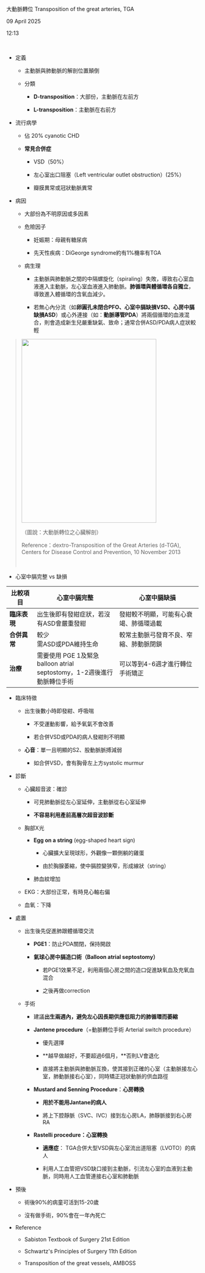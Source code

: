 大動脈轉位 Transposition of the great arteries, TGA

09 April 2025

12:13

 

- 定義

  - 主動脈與肺動脈的解剖位置顛倒

  - 分類

    - **D-transposition**：大部份，主動脈在左前方

    - **L-transposition**：主動脈在右前方

- 流行病學

  - 佔 20% cyanotic CHD

  - **常見合併症**

    - VSD（50%）

    - 左心室出口阻塞（Left ventricular outlet obstruction）(25%）

    - 瓣膜異常或冠狀動脈異常

- 病因

  - 大部份為不明原因或多因素

  - 危險因子

    - 妊娠期：母親有糖尿病

    - 先天性疾病：DiGeorge syndrome約有1%機率有TGA

  - 病生理

    - 主動脈與肺動脈之間的中隔螺旋化（spiraling）失敗，導致右心室血液進入主動脈，左心室血液進入肺動脈。**肺循環與體循環各自獨立**，導致進入體循環的含氧血減少。

    - 若無心內分流（如**卵圓孔未閉合PFO、心室中膈缺損VSD、心房中膈缺損ASD**）或心外連接（如：**動脈導管PDA**）將兩個循環的血液混合，則會造成新生兒嚴重缺氣、致命；通常合併ASD/PDA病人症狀較輕

> <img src="C:\Users\ai\AppData\Local\Temp\國考中文醫學知識網站架設計畫\pandoc/media/image1.png" style="width:3.67708in;height:5in" />
>
> （圖說：大動脈轉位之心臟解剖）
>
> Reference：dextro-Transposition of the Great Arteries (d-TGA), Centers for Disease Control and Prevention, 10 November 2013
>
>  

- 心室中膈完整 vs 缺損

<table>
<colgroup>
<col style="width: 14%" />
<col style="width: 42%" />
<col style="width: 42%" />
</colgroup>
<thead>
<tr class="header">
<th><strong>比較項目</strong></th>
<th><strong>心室中膈完整</strong></th>
<th><strong>心室中膈缺損</strong></th>
</tr>
</thead>
<tbody>
<tr class="odd">
<td><strong>臨床表現</strong></td>
<td>出生後即有發紺症狀，若沒有ASD會嚴重發紺</td>
<td>發紺較不明顯，可能有心衰竭、肺循環過載</td>
</tr>
<tr class="even">
<td><strong>合併異常</strong></td>
<td>較少<br />
需ASD或PDA維持生命</td>
<td>較常主動脈弓發育不良、窄縮、肺動脈閉鎖</td>
</tr>
<tr class="odd">
<td><strong>治療</strong></td>
<td>需要使用 PGE 1及緊急balloon atrial septostomy，1-2週後進行動脈轉位手術</td>
<td>可以等到4-6週才進行轉位手術矯正</td>
</tr>
</tbody>
</table>

- 臨床特徵

  - 出生後數小時即發紺、呼吸喘

    - 不受運動影響，給予氧氣不會改善

    - 若合併VSD或PDA的病人發紺則不明顯

  - **心音**：單一且明顯的S2、股動脈脈搏減弱

    - 如合併VSD，會有胸骨左上方systolic murmur

- 診斷

  - 心臟超音波：確診

    - 可見肺動脈從左心室延伸，主動脈從右心室延伸

    - **不容易利用產前高層次超音波診斷**

  - 胸部X光

    - **Egg on a string** (egg-shaped heart sign)

      - 心臟擴大呈現球形，外觀像一顆側躺的雞蛋

      - 由於胸腺萎縮，使中膈腔變狹窄，形成線狀（string）

    <!-- -->

    - 肺血紋增加

  - EKG：大部份正常，有時見心軸右偏

  - 血氧：下降

- 處置

  - 出生後先促進肺跟體循環交流

    - **PGE1**：防止PDA關閉，保持開啟

    - **氣球心房中膈造口術（Balloon atrial septostomy）**

      - 若PGE1效果不足，利用兩個心房之間的造口促進缺氧血及充氧血混合

      - 之後再做correction

  - 手術

    - 建議**出生兩週內，避免左心因長期供應低阻力的肺循環而萎縮**

    <!-- -->

    - **Jantene procedure**（=動脈轉位手術 Arterial switch procedure）

      - 優先選擇

      - **越早做越好，不要超過6個月，**否則LV會退化

      - 直接將主動脈與肺動脈互換，使其接到正確的心室（主動脈接左心室，肺動脈接右心室），同時矯正冠狀動脈的供血路徑

    - **Mustard and Senning Procedure**：**心房轉換**

      - **用於不能用Jantane的病人**

      - 將上下腔靜脈（SVC、IVC）接到左心房LA，肺靜脈接到右心房RA

    <!-- -->

    - **Rastelli procedure：心室轉換**

      - **適應症**： TGA合併大型VSD與左心室流出道阻塞（LVOTO）的病人

      - 利用人工血管把VSD缺口接到主動脈，引流左心室的血液到主動脈，同時用人工血管連接右心室和肺動脈

- 預後

  - 術後90%的病童可活到15-20歲

  - 沒有做手術，90%會在一年內死亡

- Reference

  - Sabiston Textbook of Surgery 21st Edition

  - Schwartz's Principles of Surgery 11th Edition

  - Transposition of the great vessels, AMBOSS
